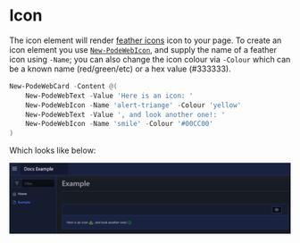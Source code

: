 # Icon

The icon element will render [feather icons](https://feathericons.com) icon to your page. To create an icon element you use [`New-PodeWebIcon`](../../../Functions/Elements/New-PodeWebIcon), and supply the name of a feather icon using `-Name`; you can also change the icon colour via `-Colour` which can be a known name (red/green/etc) or a hex value (#333333).

```powershell
New-PodeWebCard -Content @(
    New-PodeWebText -Value 'Here is an icon: '
    New-PodeWebIcon -Name 'alert-triange' -Colour 'yellow'
    New-PodeWebText -Value ', and look another one!: '
    New-PodeWebIcon -Name 'smile' -Colour '#00CC00'
)
```

Which looks like below:

![icon_ele](../../../images/icon_ele.png)

